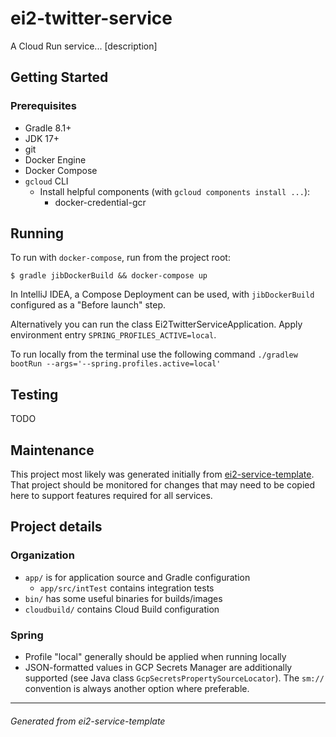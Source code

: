 # ei2-twitter-service

A Cloud Run service... [description]

## Getting Started
### Prerequisites
* Gradle 8.1+
* JDK 17+
* git
* Docker Engine
* Docker Compose
* `gcloud` CLI
  * Install helpful components (with `gcloud components install ...`):
    * docker-credential-gcr

## Running

To run with `docker-compose`, run from the project root:

    $ gradle jibDockerBuild && docker-compose up

In IntelliJ IDEA, a Compose Deployment can be used, with `jibDockerBuild`
configured as a "Before launch" step.

Alternatively you can run the class Ei2TwitterServiceApplication.
Apply environment entry `SPRING_PROFILES_ACTIVE=local`.

To run locally from the terminal use the following command
`./gradlew bootRun --args='--spring.profiles.active=local'`

## Testing

TODO

## Maintenance
This project most likely was generated initially from
[ei2-service-template](https://github.com/Lasso-Marketing/ei2-service-template).
That project should be monitored for changes that may need to be copied here
to support features required for all services.

## Project details
### Organization
* `app/` is for application source and Gradle configuration
  * `app/src/intTest` contains integration tests
* `bin/` has some useful binaries for builds/images
* `cloudbuild/` contains Cloud Build configuration

### Spring

* Profile "local" generally should be applied when running locally
* JSON-formatted values in GCP Secrets Manager are additionally supported
  (see Java class `GcpSecretsPropertySourceLocator`). The `sm://` convention is
  always another option where preferable.


---

###### Generated from ei2-service-template